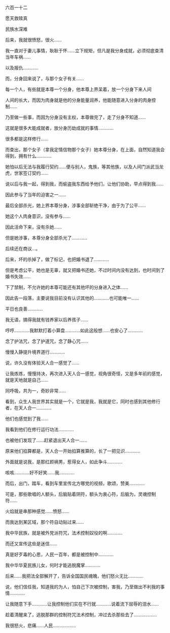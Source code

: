 六百一十二

愿天救赎真

民族水深难

后来，我就很愤怒，很火……

我一直对于妻儿事情，耿耿于怀……立下规矩，但凡是我分身成就，必须彻底查清当年车祸……

以及报仇…………

而，分身回来说了，与那个女子有关……

每一个人，有些就是本尊一个分身，他本尊上界呆着，放一个分身下来人间

人间的长大，而因为肉身就是他的分身能量润养，他能随意进入分身的肉身控制……

乃至做一些事，而因为分身没有主权，本尊做完了，走了分身不知道……

这就是很多大能成就者，放分身历劫成就的事情…………

很多都是这样修行……

而查出，那个女子（拿我定情信物那个女子）她本尊分身，在上面，自然知道我会得到，拥有什么…………

她怕以后无法与我履行契约……便与别人，鬼族，等其他族，以及人间门派武当龙虎，世家签订契约……

说以后与我一起，得到我，而偷盗我东西给予他们，让他们协助，早点得到我……

因此参与了当年的迫害之一……

最后全部杀光，她上界本尊分身，涉事全部斩绝干净，由于为了公平……

她这个人肉身意识，没有参与……

因此活命下来，没有杀她……

但是她涉事，本尊分身全部杀光了…………

后续还在商议…。

后来，坏的杀掉了，做了标记，也把婚书退了…………

但是考虑公平，她也是无辜，就又把婚书还她，不过时间内没有达到，也时间到了婚书失效……

下了禁制，不允许她的本尊可能还有其他坏的分身进入之体……

因此告一段落，主要说我目前没有认识其他的…………也可能唯一……

平日也良善…………

我无语，搞得我就有钱养家以后养孩子……

哼哼…………我默默打着小算盘…………如此这般想……也安心了…………

念了护法咒，念了护道咒，念了静心咒……

慢慢入静提升境界道行…………

说，许久没有体验天人合一感觉了……

让我炼炼，慢慢持决，再次进入天人合一感觉，视角很奇怪，又是多年前的感觉，就是天地就是自己……

同呼吸，共为一，奇妙非常……

看到，众生人我世界其实就是一个，它就是我，我就是它，同时也感到其他修行者，在天人合一…………

他们也感觉到了我……

我看到他们在修行运行功法…………

也被他们发现了……赶紧退出天人合一……

原来他们掐算都是，天人合一开始掐算推算的，长了一把见识…………

外面就是说我，是那红颜祸男，惹得女人，如此争斗…………

咳咳…………好不好笑……我…………

而后，出门，踏车，看到车里宣传北方哪党的视频，歌颂，赞美…………

可是，那些歌唱的人额头，后脑贴着阴符，额头为衷心符，后脑为，灵魂控制符……

火焰就是串那种感觉……愤怒……

而我达到某区域，那个符自动贴过来……

我中华民族，就是被外党派符咒，法术控制奴役的啊…………

而还又宣传这些是迷信……

真是好歹毒的心思，人民一百年，都是被控制中…………

我中华华夏民族儿女，何时才能逃脱魔掌…………

后来……我把法全部解开了，告诉全国国民魂魄，他们怒火无比…………

说，他们信任我，知道我的为人，怕自己下次被控制，害我，乃至做出不利我的事情…………

让我随意下手…………让我控制他们实在不行就…………说着流下屈辱的泪水……

趁着清醒来了，逃脱那群的控制符咒法术控制，冲过去杀那些去了………………

我很怒火，悲痛……人民………………